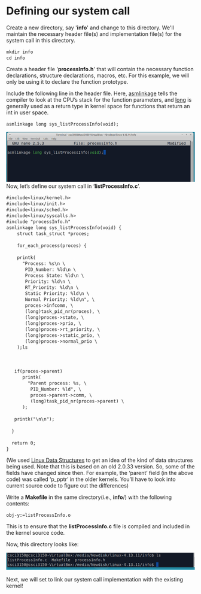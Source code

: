 # Defining our system call

Create a new directory, say '**info**' and change to this directory. We'll maintain the necessary header file(s) and implementation file(s) for the system call in this directory.
```
mkdir info
cd info
```
Create a header file '**processInfo.h**' that will contain the necessary function declarations, structure declarations, macros, etc. For this example, we will only be using it to declare the function prototype.

Include the following line in the header file. Here, [asmlinkage](https://www.quora.com/Linux-Kernel-What-does-asmlinkage-mean-in-the-definition-of-system-calls) tells the compiler to look at the CPU’s stack for the function parameters, and [long](https://stackoverflow.com/questions/20940212/why-is-linux-syscall-return-type-long) is generally used as a return type in kernel space for functions that return an int in user space.
```
asmlinkage long sys_listProcessInfo(void);
```
![processInfo.h](./figs/processInfo.png)
Now, let’s define our system call in ‘**listProcessInfo.c**’.
```
#include<linux/kernel.h>
#include<linux/init.h>
#include<linux/sched.h>
#include<linux/syscalls.h>
#include "processInfo.h"
asmlinkage long sys_listProcessInfo(void) {
    struct task_struct *proces;
 
    for_each_process(proces) {
 
    printk(
      "Process: %s\n \
       PID_Number: %ld\n \
       Process State: %ld\n \
       Priority: %ld\n \
       RT_Priority: %ld\n \
       Static Priority: %ld\n \
       Normal Priority: %ld\n", \
       proces->infcomm, \
       (long)task_pid_nr(proces), \
       (long)proces->state, \
       (long)proces->prio, \
       (long)proces->rt_priority, \
       (long)proces->static_prio, \
       (long)proces->normal_prio \
    );ls

  
  
   if(proces->parent) 
      printk(
        "Parent process: %s, \
         PID_Number: %ld", \ 
         proces->parent->comm, \
         (long)task_pid_nr(proces->parent) \
      );
  
   printk("\n\n");
  
  }
  
  return 0;
}
```
(We used [Linux Data Structures](http://www.tldp.org/LDP/tlk/ds/ds.html) to get an idea of the kind of data structures being used. Note that this is based on an old 2.0.33 version. So, some of the fields have changed since then. For example, the ‘parent’ field (in the above code) was called ‘p_pptr’ in the older kernels. You’ll have to look into current source code to figure out the differences)

Write a **Makefile** in the same directory(i.e., **info**/) with the following contents:
```
obj-y:=listProcessInfo.o
```
This is to ensure that the **listProcessInfo.c** file is compiled and included in the kernel source code.

Now, this directory looks like:

![processInfo.h](./figs/infols.png)

Next, we will set to link our system call implementation with the existing kernel!
